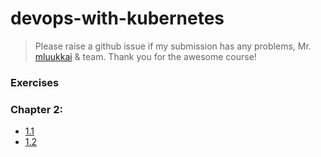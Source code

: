 # devops-with-kubernetes

> Please raise a github issue if my submission has any problems, Mr. [mluukkai](https://github.com/mluukkai) & team. Thank you for the awesome course!

### Exercises

### Chapter 2:

- [1.1](https://github.com/TheGrinderAC/devops-with-kubernetes/tree/1.1)
- [1.2](https://github.com/TheGrinderAC/devops-with-kubernetes/tree/1.2)

